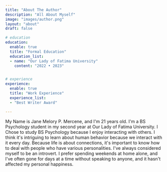 ```yaml
---
title: "About The Author"
description: "All About Myself"
image: "images/author.png"
layout: "about"
draft: false

# education
education:
  enable: true
  title: "Formal Education"
  education_list:
  - name: "Our Lady of Fatima University"
    content: "2022 • 2023"


# experience
experience:
  enable: true
  title: "Work Experience"
  experience_list:
  - "Best Writer Award"

---
```


My Name is Jane Melory P. Mercene, and I'm 21 years old. I'm a BS Psychology student in my second year at Our Lady of Fatima University. I Chose to study BS Psychology because I enjoy interacting with others. I think it's intriguing to learn about human behavior because we interact with it every day. Because life is about connections, it's important to know how to deal with people who have various personalities. I've always considered myself to be an introvert. I prefer spending weekends at home alone, and I've often gone for days at a time without speaking to anyone, and it hasn't affected my personal happiness.
